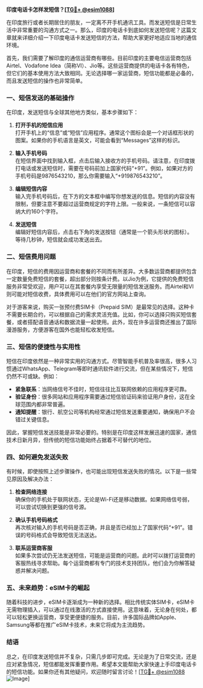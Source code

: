 **印度电话卡怎样发短信？[[TG💪+ @esim1088](https://t.me/s/esim1088)]**

在印度旅行或者长期居住的朋友，一定离不开手机通讯工具。而发送短信是日常生活中非常重要的沟通方式之一。那么，印度的电话卡到底如何发送短信呢？这篇文章就来详细介绍一下印度电话卡发送短信的方法，帮助大家更好地适应当地的通信环境。

首先，我们需要了解印度的通信运营商有哪些。目前印度的主要电信运营商包括Airtel、Vodafone Idea（简称VI）、Jio等。这些运营商提供的电话卡各有特色，但它们的基本使用方法大致相同。无论选择哪一家运营商，短信功能都是必备的，而且发送短信的操作也非常简单。

### **一、短信发送的基础操作**

在印度，发送短信与全球其他地方类似，基本步骤如下：

1. **打开手机的短信应用**  
   打开手机上的“信息”或“短信”应用程序。通常这个图标会是一个对话框形状的图案。如果你的手机语言是英文，可能会看到“Messages”这样的标识。

2. **输入手机号码**  
   在短信界面中找到输入框，点击后输入接收方的手机号码。请注意，在印度拨打电话或发送短信时，需要在号码前加上国家代码“+91”。例如，如果对方的手机号码是9876543210，那么你需要输入“+919876543210”。

3. **编辑短信内容**  
   输入完手机号码后，在下方的文本框中编写你想发送的信息。短信的内容没有限制，但要注意不要超过运营商规定的字符上限。一般来说，一条短信可以容纳大约160个字符。

4. **发送短信**  
   编辑好短信内容后，点击右下角的发送按钮（通常是一个箭头形状的图标）。等待几秒钟，短信就会成功发送出去。

### **二、短信费用问题**

在印度，短信的费用因运营商和套餐的不同而有所差异。大多数运营商都提供包含一定数量免费短信的套餐，超出部分则按条计费。以Jio为例，它提供的免费短信服务非常受欢迎，用户可以在其套餐内享受无限量的短信发送服务。而Airtel和VI则可能对短信收费，具体费用可以在他们的官方网站上查询。

对于游客来说，购买一张预付费SIM卡（Prepaid SIM）是最常见的选择。这种卡不需要长期合约，可以根据自己的需求灵活充值。比如，你可以选择只购买短信套餐，或者搭配语音通话和数据流量一起使用。此外，现在许多运营商还推出了国际漫游服务，方便游客在国外也能轻松收发短信。

### **三、短信的便捷性与实用性**

短信在印度依然是一种非常实用的沟通方式。尽管智能手机普及率很高，很多人习惯通过WhatsApp、Telegram等即时通讯软件进行交流，但在某些情况下，短信仍然不可或缺。例如：

- **紧急联系**：当网络信号不佳时，短信往往比互联网依赖的应用程序更可靠。
- **验证身份**：很多网站和应用程序需要通过短信验证码来验证用户身份，这在全球范围内都非常普遍。
- **通知提醒**：银行、航空公司等机构经常通过短信发送重要通知，确保用户不会错过关键信息。

因此，掌握短信发送技能是非常必要的。特别是在印度这样发展迅速的国家，通信技术日新月异，但传统的短信功能始终占据着不可替代的地位。

### **四、如何避免发送失败**

有时候，即使按照上述步骤操作，也可能出现短信发送失败的情况。以下是一些常见原因及解决办法：

1. **检查网络连接**  
   确保你的手机处于联网状态，无论是Wi-Fi还是移动数据。如果网络信号弱，可以尝试切换到更强的信号源。

2. **确认手机号码格式**  
   再次核对输入的手机号码是否正确，并且是否已经加上了国家代码“+91”。错误的号码格式会导致短信无法送达。

3. **联系运营商客服**  
   如果多次尝试仍无法发送短信，可能是运营商的问题。此时可以拨打运营商的客服热线寻求帮助。每个运营商都有专门的技术支持团队，他们会为你解答疑惑并解决问题。

### **五、未来趋势：eSIM卡的崛起**

随着科技的进步，eSIM卡逐渐成为一种新的选择。相比传统实体SIM卡，eSIM卡无需物理插入，可以通过在线激活的方式直接使用。这意味着，无论身在何处，都可以轻松更换运营商，享受更便捷的服务。目前，许多国际品牌如Apple、Samsung等都在推广eSIM卡技术，未来它将成为主流趋势。

### **结语**

总之，在印度发送短信并不复杂，只需几步即可完成。无论是为了日常交流，还是应对紧急情况，短信都能发挥重要作用。希望本文能帮助大家快速上手印度电话卡的短信功能。如果你还有其他疑问，欢迎随时留言讨论！[[TG💪+ @esim1088](https://t.me/s/esim1088) ![Image](https://i.postimg.cc/4NQfJmqS/Snipaste-2025-05-13-00-14-12.png)]